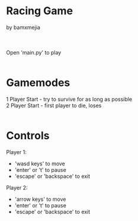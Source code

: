 # Racing Game
by bamxmejia<br />
<br />
<br />
<br />
Open 'main.py' to play<br />
<br />
# Gamemodes
1 Player Start - try to survive for as long as possible<br />
2 Player Start - first player to die, loses<br />
<br />
# Controls
Player 1:<br />
-  'wasd keys' to move<br />
-  'enter' or 't' to pause<br />
-  'escape' or 'backspace' to exit<br />

Player 2:<br />
-  'arrow keys' to move<br />
-  'enter' or 't' to pause<br />
-  'escape' or 'backspace' to exit<br />
<br />
